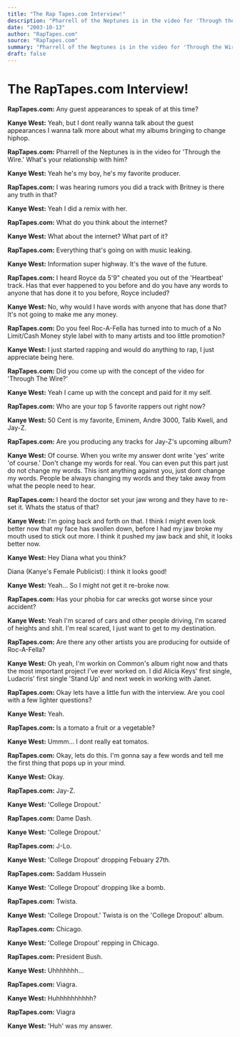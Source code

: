 ```yaml
---
title: "The Rap Tapes.com Interview!"
description: "Pharrell of the Neptunes is in the video for 'Through the Wire' What's your relationship with him? **Kanye West:** Yeah I did a remix with Britney is there any truth in that? **RapTapes.com:** Everyth..."
date: "2003-10-13"
author: "‌RapTapes.com"
source: "‌RapTapes.com"
summary: "Pharrell of the Neptunes is in the video for 'Through the Wire' What's your relationship with him? **Kanye West:** Yeah I did a remix with Britney is there any truth in that? **RapTapes.com:** Everything that's going on with music leaking."
draft: false
---
```


# The RapTapes.com Interview!

**RapTapes.com:** Any guest appearances to speak of at this time?

**Kanye West:** Yeah, but I dont really wanna talk about the guest appearances I wanna talk more about what my albums bringing to change hiphop.

**RapTapes.com:** Pharrell of the Neptunes is in the video for 'Through the Wire.' What's your relationship with him?

**Kanye West:** Yeah he's my boy, he's my favorite producer.

**RapTapes.com:** I was hearing rumors you did a track with Britney is there any truth in that?

**Kanye West:** Yeah I did a remix with her.

**RapTapes.com:** What do you think about the internet?

**Kanye West:** What about the internet? What part of it?

**RapTapes.com:** Everything that's going on with music leaking.

**Kanye West:** Information super highway. It's the wave of the future.

**RapTapes.com:** I heard Royce da 5'9" cheated you out of the 'Heartbeat' track. Has that ever happened to you before and do you have any words to anyone that has done it to you before, Royce included?

**Kanye West:** No, why would I have words with anyone that has done that? It's not going to make me any money.

**RapTapes.com:** Do you feel Roc-A-Fella has turned into to much of a No Limit/Cash Money style label with to many artists and too little promotion?

**Kanye West:** I just started rapping and would do anything to rap, I just appreciate being here.

**RapTapes.com:** Did you come up with the concept of the video for 'Through The Wire?'

**Kanye West:** Yeah I came up with the concept and paid for it my self.

**RapTapes.com:** Who are your top 5 favorite rappers out right now?

**Kanye West:** 50 Cent is my favorite, Eminem, Andre 3000, Talib Kweli, and Jay-Z.

**RapTapes.com:** Are you producing any tracks for Jay-Z's upcoming album?

**Kanye West:** Of course. When you write my answer dont write 'yes' write 'of course.' Don't change my words for real. You can even put this part just do not change my words. This isnt anything against you, just dont change my words. People be always changing my words and they take away from what the people need to hear.

**RapTapes.com:** I heard the doctor set your jaw wrong and they have to re-set it. Whats the status of that?

**Kanye West:** I'm going back and forth on that. I think I might even look better now that my face has swollen down, before I had my jaw broke my mouth used to stick out more. I think it pushed my jaw back and shit, it looks better now.

**Kanye West:** Hey Diana what you think?

Diana (Kanye's Female Publicist): I think it looks good!

**Kanye West:** Yeah... So I might not get it re-broke now.

**RapTapes.com:** Has your phobia for car wrecks got worse since your accident?

**Kanye West:** Yeah I'm scared of cars and other people driving, I'm scared of heights and shit. I'm real scared, I just want to get to my destination.

**RapTapes.com:** Are there any other artists you are producing for outside of Roc-A-Fella?

**Kanye West:** Oh yeah, I'm workin on Common's album right now and thats the most important project I've ever worked on. I did Alicia Keys' first single, Ludacris' first single 'Stand Up' and next week in working with Janet.

**RapTapes.com:** Okay lets have a little fun with the interview. Are you cool with a few lighter questions?

**Kanye West:** Yeah.

**RapTapes.com:** Is a tomato a fruit or a vegetable?

**Kanye West:** Ummm... I dont really eat tomatos.

**RapTapes.com:** Okay, lets do this. I'm gonna say a few words and tell me the first thing that pops up in your mind.

**Kanye West:** Okay.

**RapTapes.com:** Jay-Z.

**Kanye West:** 'College Dropout.'

**RapTapes.com:** Dame Dash.

**Kanye West:** 'College Dropout.'

**RapTapes.com:** J-Lo.

**Kanye West:** 'College Dropout' dropping Febuary 27th.

**RapTapes.com:** Saddam Hussein

**Kanye West:** 'College Dropout' dropping like a bomb.

**RapTapes.com:** Twista.

**Kanye West:** 'College Dropout.' Twista is on the 'College Dropout' album.

**RapTapes.com:** Chicago.

**Kanye West:** 'College Dropout' repping in Chicago.

**RapTapes.com:** President Bush.

**Kanye West:** Uhhhhhhh...

**RapTapes.com:** Viagra.

**Kanye West:** Huhhhhhhhhhh?

**RapTapes.com:** Viagra

**Kanye West:** 'Huh' was my answer.
